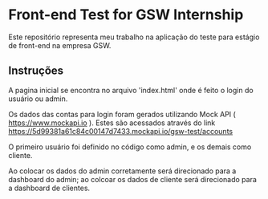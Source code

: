 # Front-end Test for GSW Internship #
Este repositório representa meu trabalho na aplicação do teste para estágio de front-end na empresa GSW.

## Instruções
A pagina inicial se encontra no arquivo 'index.html' onde é feito o login do usuário ou admin.

Os dados das contas para login foram gerados utilizando Mock API ( https://www.mockapi.io ).
Estes são acessados através do link https://5d99381a61c84c00147d7433.mockapi.io/gsw-test/accounts

O primeiro usuário foi definido no código como admin, e os demais como cliente.

Ao colocar os dados do admin corretamente será direcionado para a dashboard do admin;
ao colcoar os dados de cliente será direcionado para a dashboard de clientes.
